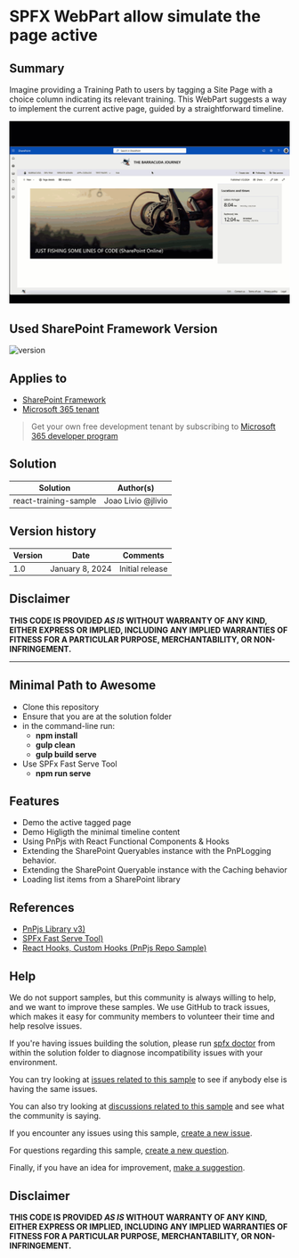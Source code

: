 # SPFX WebPart allow  simulate the page active 

## Summary

Imagine providing a Training Path to users by tagging a Site Page with a choice column indicating its relevant training. This WebPart suggests a way to implement the current active page, guided by a straightforward timeline.

![Here](./src/webparts/trainingSamplePnP/assets/demo.gif)

## Used SharePoint Framework Version

![version](https://img.shields.io/badge/version-1.18.2-green.svg)

## Applies to

- [SharePoint Framework](https://aka.ms/spfx)
- [Microsoft 365 tenant](https://docs.microsoft.com/en-us/sharepoint/dev/spfx/set-up-your-developer-tenant)

> Get your own free development tenant by subscribing to [Microsoft 365 developer program](http://aka.ms/o365devprogram)

## Solution

| Solution    | Author(s)                                               |
| ----------- | ------------------------------------------------------- |
| react-training-sample | Joao Livio @jlivio |

## Version history

| Version | Date             | Comments        |
| ------- | ---------------- | --------------- |
| 1.0     | January 8, 2024 | Initial release |

## Disclaimer

**THIS CODE IS PROVIDED _AS IS_ WITHOUT WARRANTY OF ANY KIND, EITHER EXPRESS OR IMPLIED, INCLUDING ANY IMPLIED WARRANTIES OF FITNESS FOR A PARTICULAR PURPOSE, MERCHANTABILITY, OR NON-INFRINGEMENT.**

---

## Minimal Path to Awesome

- Clone this repository
- Ensure that you are at the solution folder
- in the command-line run:
  - **npm install**
  - **gulp clean**
  - **gulp build serve**
- Use SPFx Fast Serve Tool
  - **npm run serve**
  
## Features

- Demo the active tagged page
- Demo Higligth the minimal timeline content
- Using PnPjs with React Functional Components & Hooks
- Extending the SharePoint Queryables instance with the PnPLogging behavior.
- Extending the SharePoint Queryable instance with the Caching behavior
- Loading list items from a SharePoint library

## References

- [PnPjs Library v3)](https://pnp.github.io/pnpjs/)
- [SPFx Fast Serve Tool)](https://github.com/s-KaiNet/spfx-fast-serve/)
- [React Hooks, Custom Hooks (PnPjs Repo Sample)](https://github.com/pnp/sp-dev-fx-webparts/tree/main/samples/react-pnp-js-hooks/)

Help
----

We do not support samples, but this community is always willing to help, and we want to improve these samples. We use GitHub to track issues, which makes it easy for community members to volunteer their time and help resolve issues.

If you're having issues building the solution, please run [spfx doctor](https://pnp.github.io/cli-microsoft365/cmd/spfx/spfx-doctor/) from within the solution folder to diagnose incompatibility issues with your environment.

You can try looking at [issues related to this sample](https://github.com/pnp/sp-dev-fx-webparts/issues?q=label%3A%22sample%3A%20react-pnp-js-hooks%22) to see if anybody else is having the same issues.

You can also try looking at [discussions related to this sample](https://github.com/pnp/sp-dev-fx-webparts/discussions?discussions_q=react-pnp-js-hooks) and see what the community is saying.

If you encounter any issues using this sample, [create a new issue](https://github.com/pnp/sp-dev-fx-webparts/issues/new?assignees=&labels=Needs%3A+Triage+%3Amag%3A%2Ctype%3Abug-suspected%2Csample%3A%20react-pnp-js-hooks&template=bug-report.yml&sample=react-pnp-js-hooks&authors=@bcameron1231&title=react-pnp-js-hooks%20-%20).

For questions regarding this sample, [create a new question](https://github.com/pnp/sp-dev-fx-webparts/issues/new?assignees=&labels=Needs%3A+Triage+%3Amag%3A%2Ctype%3Aquestion%2Csample%3A%20react-pnp-js-hooks&template=question.yml&sample=react-pnp-js-hooks&authors=@bcameron1231&title=react-pnp-js-hooks%20-%20).

Finally, if you have an idea for improvement, [make a suggestion](https://github.com/pnp/sp-dev-fx-webparts/issues/new?assignees=&labels=Needs%3A+Triage+%3Amag%3A%2Ctype%3Aenhancement%2Csample%3A%20react-pnp-js-hooks&template=suggestion.yml&sample=react-pnp-js-hooks&authors=@bcameron1231&title=react-pnp-js-hooks%20-%20).

[](https://github.com/pnp/sp-dev-fx-webparts/tree/main/samples/react-pnp-js-hooks#disclaimer)
---------------------------------------------------------------------------------------------

Disclaimer
----------

**THIS CODE IS PROVIDED *AS IS* WITHOUT WARRANTY OF ANY KIND, EITHER EXPRESS OR IMPLIED, INCLUDING ANY IMPLIED WARRANTIES OF FITNESS FOR A PARTICULAR PURPOSE, MERCHANTABILITY, OR NON-INFRINGEMENT.**